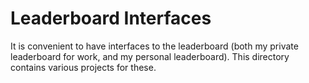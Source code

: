 # Leaderboard Interfaces

It is convenient to have interfaces to the leaderboard (both my private leaderboard for work, and my personal leaderboard).  This directory contains various projects for these.
